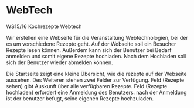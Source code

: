 WebTech
=======

WS15/16 Kochrezepte Webtech

Wir erstellen eine Webseite für die Veranstaltung Webtechnologien, bei der es um verschiedene Rezepte geht.
Auf der Webseite soll ein Besucher Rezepte lesen können. Außerdem kann sich der Benutzer bei Bedarf anmelden und 
somit eigene Rezepte hochladen. Nach dem Hochladen soll sich der Benutzer wieder abmelden können.

Die Startseite zeigt eine kleine Übersicht, wie die rezepte auf der Webseite aussehen. Des Weiteren stehen zwei Felder
zur Verfügung. Feld (Rezepte sehen) gibt Auskunft über alle verfügbaren Rezepte. Feld (Rezepte hochladen) erfordert eine 
Anmeldung des Benutzers. nach der Anmeldung ist der benutzer befugt, seine eigenen Rezepte hochzuladen.
